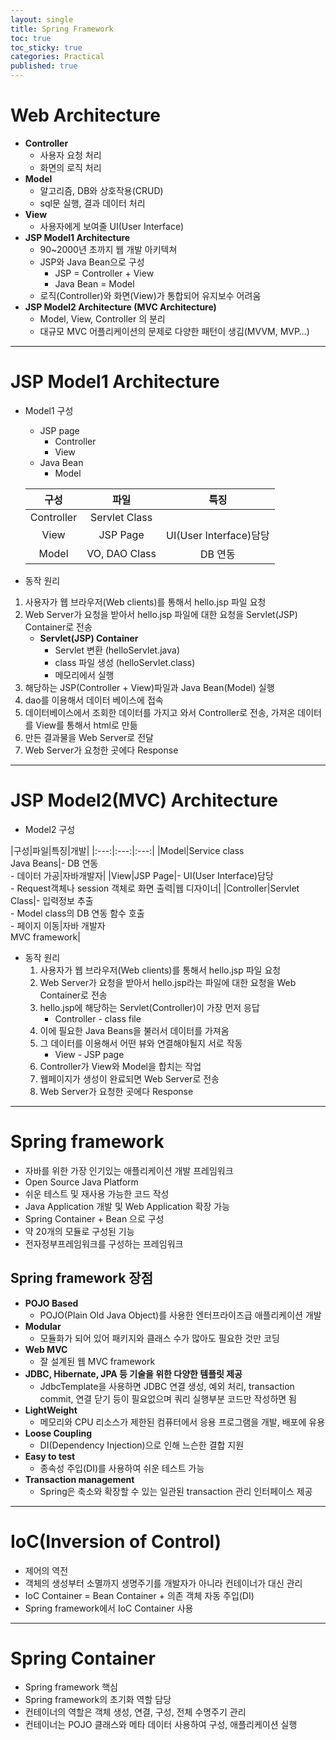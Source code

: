 ```yaml
---
layout: single
title: Spring Framework
toc: true
toc_sticky: true
categories: Practical
published: true
---
```



# Web Architecture
* **Controller**
    * 사용자 요청 처리
    * 화면의 로직 처리
* **Model** 
    * 알고리즘, DB와 상호작용(CRUD)
    * sql문 실행, 결과 데이터 처리
* **View**
    * 사용자에게 보여줄 UI(User Interface)
* **JSP Model1 Architecture**
    * 90~2000년 초까지 웹 개발 아키텍쳐
    * JSP와 Java Bean으로 구성
        * JSP = Controller + View
        * Java Bean = Model
    * 로직(Controller)와 화면(View)가 통합되어 유지보수 어려움
* **JSP Model2 Architecture (MVC Architecture)**
    * Model, View, Controller 의 분리
    * 대규모 MVC 어플리케이션의 문제로 다양한 패턴이 생김(MVVM, MVP…)

------------

# JSP Model1 Architecture
* Model1 구성
    * JSP page
        * Controller
        * View
    * Java Bean
        * Model
          
   |구성|파일|특징|
   |:---:|:---:|:---:|
   |Controller|Servlet Class||
   |View|JSP Page|UI(User Interface)담당|
   |Model|VO, DAO Class|DB 연동|

* 동작 원리
1. 사용자가 웹 브라우저(Web clients)를 통해서 hello.jsp 파일 요청
2. Web Server가 요청을 받아서 hello.jsp 파일에 대한 요청을 Servlet(JSP) Container로 전송 
      * **Servlet(JSP) Container**
        * Servlet 변환 (helloServlet.java)
        * class 파일 생성 (helloServlet.class)
        * 메모리에서 실행<br/>
3. 해당하는 JSP(Controller + View)파일과 Java Bean(Model) 실행
4. dao를 이용해서 데이터 베이스에 접속
5. 데이터베이스에서 조회한 데이터를 가지고 와서 Controller로 전송, 가져온 데이터를 View를 통해서 html로 만듦
6. 만든 결과물을 Web Server로 전달
7. Web Server가 요청한 곳에다 Response

-------------

# JSP Model2(MVC) Architecture
* Model2 구성

|구성|파일|특징|개발|
|:---:|:---:|:---:|
|Model|Service class<br/>Java Beans|- DB 연동<br/>- 데이터 가공|자바개발자|
|View|JSP Page|- UI(User Interface)담당<br/>- Request객체나 session 객체로 화면 출력|웹 디자이너|
|Controller|Servlet Class|- 입력정보 추출<br/>- Model class의 DB 연동 함수 호출<br/>- 페이지 이동|자바 개발자<br/>MVC framework|

* 동작 원리
   1. 사용자가 웹 브라우저(Web clients)를 통해서 hello.jsp 파일 요청
   2. Web Server가 요청을 받아서 hello.jsp라는 파일에 대한 요청을 Web Container로 전송
   3. hello.jsp에 해당하는 Servlet(Controller)이 가장 먼저 응답
       * Controller - class file
   4. 이에 필요한 Java Beans을 불러서 데이터를 가져옴
   5. 그 데이터를 이용해서 어떤 뷰와 연결해야될지 서로 작동
       * View - JSP page
   6. Controller가 View와 Model을 합치는 작업
   7. 웹페이지가 생성이 완료되면 Web Server로 전송
   8. Web Server가 요청한 곳에다 Response

--------------

# Spring framework
* 자바를 위한 가장 인기있는 애플리케이션 개발 프레임워크
* Open Source Java Platform
* 쉬운 테스트 및 재사용 가능한 코드 작성
* Java Application 개발 및 Web Application 확장 가능
* Spring Container + Bean 으로 구성
* 약 20개의 모듈로 구성된 기능
* 전자정부프레임워크를 구성하는 프레임워크

## Spring framework 장점
* **POJO Based**
    * POJO(Plain Old Java Object)를 사용한 엔터프라이즈급 애플리케이션 개발
* **Modular**
    * 모듈화가 되어 있어 패키지와 클래스 수가 많아도 필요한 것만 코딩
* **Web MVC**
    * 잘 설계된 웹 MVC framework
* **JDBC, Hibernate, JPA 등 기술을 위한 다양한 템플릿 제공**
    * JdbcTemplate을 사용하면 JDBC 연결 생성, 예외 처리, transaction commit, 연결 닫기 등이 필요없으며 쿼리 실행부분 코드만 작성하면 됨
* **LightWeight**
    * 메모리와 CPU 리소스가 제한된 컴퓨터에서 응용 프로그램을 개발, 배포에 유용
* **Loose Coupling**
    * DI(Dependency Injection)으로 인해 느슨한 결합 지원
* **Easy to test**
    * 종속성 주입(DI)를 사용하여 쉬운 테스트 가능
* **Transaction management**
    * Spring은 축소와 확장할 수 있는 일관된 transaction 관리 인터페이스 제공

--------------

# IoC(Inversion of Control)
* 제어의 역전
* 객체의 생성부터 소멸까지 생명주기를 개발자가 아니라 컨테이너가 대신 관리
* IoC Container = Bean Container + 의존 객체 자동 주입(DI)
* Spring framework에서 IoC Container 사용

--------------

# Spring Container
* Spring framework 핵심
* Spring framework의 초기화 역할 담당
* 컨테이너의 역할은 객체 생성, 연결, 구성, 전체 수명주기 관리
* 컨테이너는 POJO 클래스와 메타 데이터 사용하여 구성, 애플리케이션 실행


